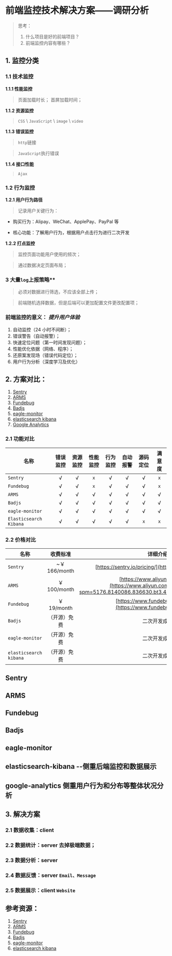 # 前端监控技术解决方案——调研分析

> 思考：
>
> 1. 什么项目是好的前端项目？
> 2. 前端监控内容有哪些？

## **1. 监控分类**

### 1.1 技术监控

**1.1.1 性能监控**

> 页面加载时长；
> 首屏加载时间；

**1.1.2 资源监控**

> `CSS` \ `JavaScript` \ `image` \ `video`

**1.1.3 错误监控**

> `http`链接

> `JavaScript`执行错误

**1.1.4 接口性能**

> `Ajax`

### 1.2 行为监控

**1.2.1 用户行为路径**

> 记录用户关键行为：

- 购买行为：Alipay、WeChat、ApplePay、PayPal 等

- 核心功能：了解用户行为，根据用户点击行为进行二次开发

**1.2.2 打点监控**

> 监控页面功能用户使用的频次；

> 通过数据决定页面布局；

### 3 大量`log`上报策略**

> 必须对数据进行筛选，不应该全部上传；

> 前端随机选择数据，但是后端可以更加配置文件更改配置项；

### **前端监控的意义：** _提升用户体验_

1. 自动监控（24 小时不间断）；
2. 错误警告（自动报警）；
3. 快速定位问题（第一时间发现问题）；
4. 性能优化依据（网络、程序）；
5. 还原案发现场（错误代码定位）；
6. 用户行为分析（深度学习及优化）

## **2. 方案对比：**

1. [Sentry](#Sentry)
2. [ARMS](#ARMS)
3. [Fundebug](#Fundebug)
4. [Badjs](#Badjs)
5. [eagle-monitor](#eagle-monitor)
6. [elasticsearch kibana](#elasticsearch-kibana)
7. [Google Analytics](#google-analytics)

### **2.1 功能对比**

| 名称                   | 错误监控 | 资源监控 | 性能监控 | 行为监控 | 自动报警 | 源码定位 | 满意度 |
| ---------------------- | :------: | :------: | :------: | :------: | :------: | :------: | :----: |
| `Sentry`               | √        | √        | `x`      | √        | √        | √        | `x`    |
| `Fundebug`             | √        | √        | `x`      | √        | √        | √        | `x`    |
| `ARMS`                 | √        | √        | √        | √        | √        | √        | √      |
| `Badjs`                | √        | √        | √        | √        | √        | √        | √      |
| `eagle-monitor`        | √        | √        | √        | √        | √        | √        | √      |
| `Elasticsearch Kibana` | √        | √        | √        | √        | √        | `x`      | `x`    |

### **2.2 价格对比**

| 名称                   | 收费标准     | 详细介绍                                                                                                                      |
| ---------------------- | :----------: | :---------------------------------------------------------------------------------------------------------------------------: |
| `Sentry`               | ~￥ 166/month | [https://sentry.io/pricing/](https://sentry.io/pricing/)                                                                      |
| `ARMS`                 | ￥ 100/month  | [https://www.aliyun.com/price/](https://www.aliyun.com/price/product?spm=5176.8140086.836630.bt3.40657ed26f8Ijr#/arms/detail) |
| `Fundebug`             | ￥ 19/month   | [https://www.fundebug.com/price](https://www.fundebug.com/price)                                                              |
| `Badjs`                | （开源）免费 | 二次开发成本                                                                                                                  |
| `eagle-monitor`        | （开源）免费 | 二次开发成本                                                                                                                  |
| `elasticsearch kibana` | （开源）免费 | 二次开发成本                                                                                                                  | [https://www.elastic.co/products/kibana](https://www.elastic.co/products/kibana) |

## Sentry

## ARMS

## Fundebug

## Badjs

## eagle-monitor

## elasticsearch-kibana --侧重后端监控和数据展示

## google-analytics 侧重用户行为和分布等整体状况分析

## **3. 解决方案**

### 2.1 数据收集：client

### 2.2 数据统计：server 去掉极端数据；

### 2.3 数据分析：server

### 2.4 数据反馈：server `Email、Message`

### 2.5 数据展示：client `Website`

## 参考资源：

1. [Sentry](https://sentry.io/for/javascript/)
2. [ARMS](https://www.aliyun.com/product/arms?spm=a2c4e.11153940.blogcont194326.18.41d92cb9SCd2zD)
3. [Fundebug](https://www.fundebug.com/)
4. [Badjs](http://slides.com/loskael/badjs/fullscreen#/)
5. [eagle-monitor](https://github.com/geeknull/eagle-monitor)
6. [elasticsearch kibana](https://www.elastic.co/products/kibana)
